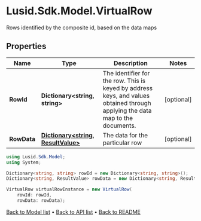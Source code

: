 # Lusid.Sdk.Model.VirtualRow
Rows identified by the composite id, based on the data maps

## Properties

Name | Type | Description | Notes
------------ | ------------- | ------------- | -------------
**RowId** | **Dictionary&lt;string, string&gt;** | The identifier for the row. This is keyed by address keys, and values obtained through applying the data map to the documents. | [optional] 
**RowData** | [**Dictionary&lt;string, ResultValue&gt;**](ResultValue.md) | The data for the particular row | [optional] 

```csharp
using Lusid.Sdk.Model;
using System;

Dictionary<string, string> rowId = new Dictionary<string, string>();
Dictionary<string, ResultValue> rowData = new Dictionary<string, ResultValue>();

VirtualRow virtualRowInstance = new VirtualRow(
    rowId: rowId,
    rowData: rowData);
```

[Back to Model list](../README.md#documentation-for-models) &#8226; [Back to API list](../README.md#documentation-for-api-endpoints) &#8226; [Back to README](../README.md)
